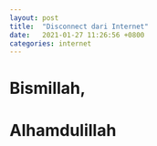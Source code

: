 ```yaml
---
layout: post
title:  "Disconnect dari Internet"
date:   2021-01-27 11:26:56 +0800
categories: internet
---
```


# Bismillah,



# Alhamdulillah
